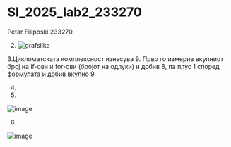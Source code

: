 # SI_2025_lab2_233270
Petar Filiposki 233270

2. ![grafslika](https://github.com/user-attachments/assets/a35f4131-da32-48ee-9988-67933e47c2ed)

3.Цикломатската комплексност изнесува 9. Прво го измерив вкупниот број на if-ови и for-ови (бројот на одлуки) и добив 8, па плус 1 според формулата и добив вкупно 9.

4.

5.
![image](https://github.com/user-attachments/assets/961d9b44-18ef-403b-b7d3-50e85fe55d60)

6.
![image](https://github.com/user-attachments/assets/6247d1c0-e2ad-4bea-934e-02cab934590a)




